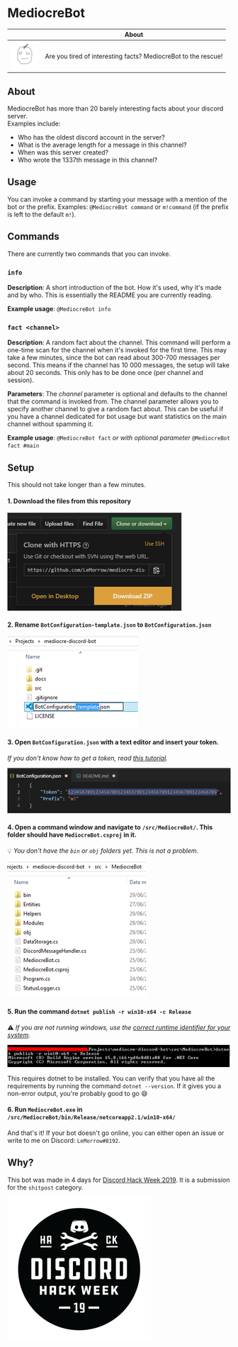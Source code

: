# MediocreBot
|     | About                                                            |
| --- | :--------------------------------------------------------------: |
| ![Profile picture](img/pfp.png) | Are you tired of interesting facts? MediocreBot to the rescue!   |

## About
MediocreBot has more than 20 barely interesting facts about your discord server.<br>
Examples include:
* Who has the oldest discord account in the server?
* What is the average length for a message in this channel?
* When was this server created?
* Who wrote the 1337th message in this channel?

## Usage
You can invoke a command by starting your message with a mention of the bot or the prefix. Examples: `@MediocreBot command` or `m!command` (if the prefix is left to the default `m!`).

## Commands
There are currently two commands that you can invoke.

### `info`
__Description__: A short introduction of the bot. How it's used, why it's made and by who. This is essentially the README you are currently reading.

__Example usage__: `@MediocreBot info`

### `fact <channel>`
__Description__: A random fact about the channel. This command will perform a one-time scan for the channel when it's invoked for the first time. This may take a few minutes, since the bot can read about 300-700 messages per second. This means if the channel has 10 000 messages, the setup will take about 20 seconds. This only has to be done once (per channel and session).

__Parameters__: The *channel* parameter is optional and defaults to the channel that the command is invoked from. The channel parameter allows you to specify another channel to give a random fact about. This can be useful if you have a channel dedicated for bot usage but want statistics on the main channel without spamming it.

__Example usage__: `@MediocreBot fact` *or with optional parameter* `@MediocreBot fact #main`

## Setup
This should not take longer than a few minutes.

#### 1. Download the files from this repository
![Download](img/download.png)

#### 2. Rename `BotConfiguration-template.json` to `BotConfiguration.json`
![Rename](img/rename.png)

#### 3. Open `BotConfiguration.json` with a text editor and insert your token.
*If you don't know how to get a token, read [this tutorial](https://www.writebots.com/discord-bot-token/).*

![Token](img/token.png)

#### 4. Open a command window and navigate to `/src/MediocreBot/`. This folder should have `MediocreBot.csproj` in it.
:bulb: *You don't have the `bin` or `obj` folders yet. This is not a problem.*

![Folder](img/folder.png)

#### 5. Run the command `dotnet publish -r win10-x64 -c Release`
:warning: *If you are not running windows, use the [correct runtime identifier for your system](https://docs.microsoft.com/en-us/dotnet/core/rid-catalog).*

![Publish](img/publish.png)

This requires dotnet to be installed. You can verify that you have all the requirements by running the command `dotnet --version`. If it gives you a non-error output, you're probably good to go :smile:

#### 6. Run `MediocreBot.exe` in `/src/MediocreBot/bin/Release/netcoreapp2.1/win10-x64/`
And that's it! If your bot doesn't go online, you can either open an issue or write to me on Discord: `LeMorrow#8192`.

## Why?
This bot was made in 4 days for [Discord Hack Week 2019](https://dis.gd/hackweek). It is a submission for the `shitpost` category. 

![Discord hack week](img/hack-week.png)
